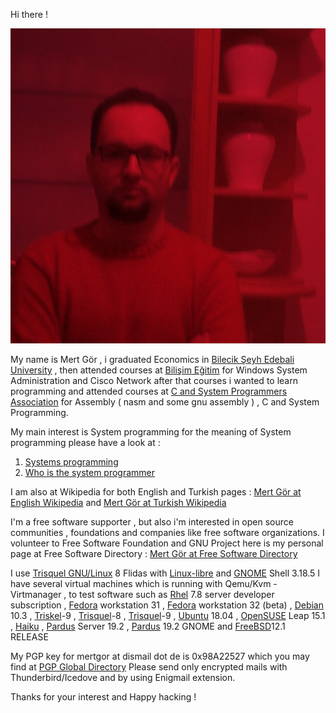 Hi there !

<img src="/pictures/mertgor-large-red.jpeg" alt="hwpplayer1" class="inline"/>

My name is Mert Gör , i graduated Economics in [Bilecik Şeyh Edebali University](http://bilecik.edu.tr/) , then attended courses at [Bilişim Eğitim](http://www.bilisimegitim.com/) for Windows System Administration and Cisco Network after that courses i wanted to learn programming and attended courses at [C and System Programmers Association](http://www.csystem.org/) for Assembly ( nasm and some gnu assembly ) , C and System Programming.

My main interest is System programming for the meaning of System programming please have a look at :

1) [Systems programming](https://en.wikipedia.org/wiki/Systems_programming)
2) [Who is the system programmer](https://www.ibm.com/support/knowledgecenter/zosbasics/com.ibm.zos.zmainframe/zconc_sysprogrole.htm)

I am also at Wikipedia for both English and Turkish pages : [Mert Gör at English Wikipedia](https://en.wikipedia.org/wiki/User:MertGor) and [Mert Gör at Turkish Wikipedia](https://tr.wikipedia.org/wiki/Kullan%C4%B1c%C4%B1:MertGor)

I'm a free software supporter , but also i'm interested in open source communities , foundations and companies like free software organizations. I volunteer to Free Software Foundation and GNU Project here is my personal page at Free Software Directory : [Mert Gör at Free Software Directory](https://directory.fsf.org/wiki/User:Mertgor)

I use [Trisquel GNU/Linux](https://trisquel.info/en/download) 8 Flidas with [Linux-libre](https://www.fsfla.org/ikiwiki/selibre/linux-libre/) and [GNOME](https://www.gnome.org/) Shell 3.18.5 I have several virtual machines which is running with Qemu/Kvm - Virtmanager , to test software such as [Rhel](https://developers.redhat.com/products/rhel/download) 7.8 server developer subscription , [Fedora](https://getfedora.org/en/workstation/download/) workstation 31 , [Fedora](https://getfedora.org/en/workstation/download/) workstation 32 (beta) , [Debian](https://www.debian.org/distrib/netinst) 10.3 , [Triskel](http://jenkins.trisquel.info/makeiso-etiona/iso/20200117/)-9 , [Trisquel](https://trisquel.info/en/download)-8 , [Trisquel](http://jenkins.trisquel.info/makeiso-etiona/iso/)-9 , [Ubuntu](https://ubuntu.com/#download) 18.04 , [OpenSUSE](https://www.opensuse.org/#Leap) Leap 15.1 , [Haiku](https://download.haiku-os.org/nightly-images/x86_64/) , [Pardus](https://www.pardus.org.tr/surumler/) Server 19.2 , [Pardus](https://www.pardus.org.tr/yan-surumler/) 19.2 GNOME and [FreeBSD](https://download.freebsd.org/ftp/releases/amd64/amd64/ISO-IMAGES/12.1/)12.1 RELEASE

My PGP key for mertgor at dismail dot de is 0x98A22527 which you may find at [PGP Global Directory](https://keyserver.pgp.com/vkd/GetWelcomeScreen.event) Please send only encrypted mails with Thunderbird/Icedove and by using Enigmail extension.

Thanks for your interest and Happy hacking ! 

